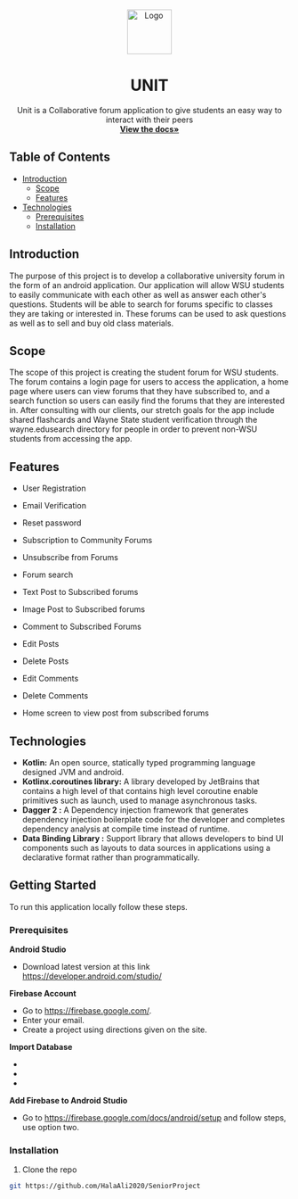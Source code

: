 <!-- PROJECT LOGO -->
<br />
<p align="center">
  <a href="https://github.com/github_username/repo">
    <img src="images/logo.png" alt="Logo" width="80" height="80">
  </a>

  <h1 align="center">UNIT</h1>

  <p align="center">
    Unit is a Collaborative forum application to give students an easy way to interact with their peers 
    <br />
    <a href="https://github.com/HalaAli2020/SeniorProject"><strong>View the docs»</strong></a>
  </p>
</p>

<!-- TABLE OF CONTENTS -->
## Table of Contents

* [Introduction](#Introduction)
  * [Scope](#Scope)
  * [Features](#Features)
* [Technologies](#Technologies)
  * [Prerequisites](#prerequisites)
  * [Installation](#installation)


<!-- ABOUT THE PROJECT -->
## Introduction 
The purpose of this project is to develop a collaborative university forum in the form of an android application. 
Our application will allow WSU students to easily communicate with each other as well as answer each other's questions. 
Students will be able to search for forums specific to classes they are taking or interested in. 
These forums can be used to ask questions as well as to sell and buy old class materials.  

## Scope
The scope of this project is creating the student forum for WSU students. The forum contains a login page for users to
access the application, a home page where users can view forums that they have subscribed to, and a search function so users 
can easily find the forums that they are interested in. After consulting with our clients, our stretch goals for the app 
include shared flashcards and Wayne State student verification through the wayne.edusearch directory for people in order to prevent 
non-WSU students from accessing the app. 

## Features
* []()User Registration  

* []()Email Verification  

* []()Reset password  

* []()Subscription to Community Forums  

* []()Unsubscribe from Forums 

* []()Forum search  

* []()Text Post to Subscribed forums  

* []()Image Post to Subscribed forums  

* []()Comment to Subscribed Forums  

* []()Edit Posts  

* []()Delete Posts 

* []()Edit Comments  

* []()Delete Comments  

* []()Home screen to view post from subscribed forums  
 



## Technologies

* []()<strong> Kotlin:</strong> An open source, statically typed programming language designed JVM and android.  
* []() <strong>Kotlinx.coroutines library:</strong> A library developed by JetBrains that contains a high level of that contains high level 
coroutine enable primitives such as launch, used to manage asynchronous tasks.  
* []()<strong> Dagger 2 :</strong> A Dependency injection framework that generates dependency injection boilerplate code for 
the developer and completes dependency analysis at compile time instead of runtime.  
* []()<strong> Data Binding Library :</strong> Support library that allows developers to bind UI components such as layouts to data sources in applications
using a declarative format rather than programmatically. 



<!-- GETTING STARTED -->
## Getting Started

To run this application locally follow these steps.

### Prerequisites
<strong>Android Studio </strong> 
* []() Download latest version at this link https://developer.android.com/studio/ 

<strong>Firebase Account</strong> 
* []()Go to https://firebase.google.com/. 
* []()Enter your email.  
* []()Create a project using directions given on the site.  

<strong>Import Database</strong> 
* []()
* []()
* []()

<strong>Add Firebase to Android Studio</strong>
* []()Go to https://firebase.google.com/docs/android/setup and follow steps, use option two. 


### Installation
1. Clone the repo
```sh
git https://github.com/HalaAli2020/SeniorProject
```
